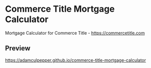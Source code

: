# Commerce Title Mortgage Calculator
Mortgage Calculator for Commerce Title - https://commercetitle.com

## Preview
https://adamculpepper.github.io/commerce-title-mortgage-calculator
